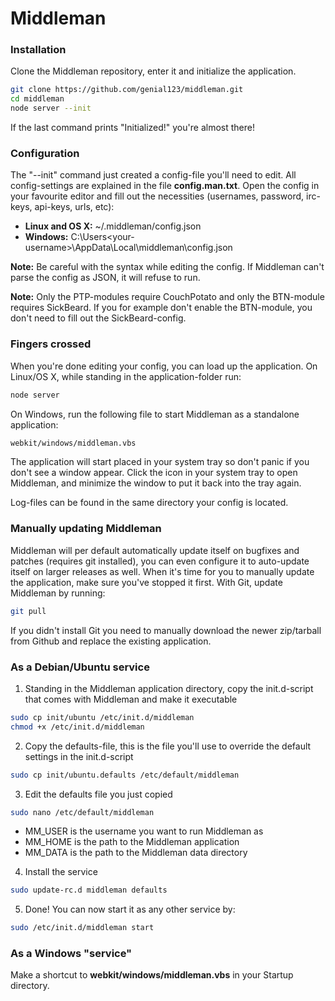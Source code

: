 Middleman
=========

### Installation

Clone the Middleman repository, enter it and initialize the application.

```bash
git clone https://github.com/genial123/middleman.git
cd middleman
node server --init
```

If the last command prints "Initialized!" you're almost there!


### Configuration

The "--init" command just created a config-file you'll need to edit. All config-settings are explained in the file __config.man.txt__. Open the config in your favourite editor and fill out the necessities (usernames, password, irc-keys, api-keys, urls, etc):

* __Linux and OS X:__ ~/.middleman/config.json
* __Windows:__ C:\Users\<your-username>\AppData\Local\middleman\config.json

__Note:__ Be careful with the syntax while editing the config. If Middleman can't parse the config as JSON, it will refuse to run.

__Note:__ Only the PTP-modules require CouchPotato and only the BTN-module requires SickBeard. If you for example don't enable the BTN-module, you don't need to fill out the SickBeard-config.


### Fingers crossed

When you're done editing your config, you can load up the application. On Linux/OS X, while standing in the application-folder run:

```bash
node server
```

On Windows, run the following file to start Middleman as a standalone application:

```bash
webkit/windows/middleman.vbs
```

The application will start placed in your system tray so don't panic if you don't see a window appear. Click the icon in your system tray to open Middleman, and minimize the window to put it back into the tray again.

Log-files can be found in the same directory your config is located.


### Manually updating Middleman

Middleman will per default automatically update itself on bugfixes and patches (requires git installed), you can even configure it to auto-update itself on larger releases as well. When it's time for you to manually update the application, make sure you've stopped it first. With Git, update Middleman by running:

```bash
git pull
```

If you didn't install Git you need to manually download the newer zip/tarball from Github and replace the existing application.


### As a Debian/Ubuntu service

1. Standing in the Middleman application directory, copy the init.d-script that comes with Middleman and make it executable
```bash
sudo cp init/ubuntu /etc/init.d/middleman
chmod +x /etc/init.d/middleman
```
2. Copy the defaults-file, this is the file you'll use to override the default settings in the init.d-script
```bash
sudo cp init/ubuntu.defaults /etc/default/middleman
```
3. Edit the defaults file you just copied
```bash
sudo nano /etc/default/middleman
```
  * MM_USER is the username you want to run Middleman as
  * MM_HOME is the path to the Middleman application
  * MM_DATA is the path to the Middleman data directory
4. Install the service
```bash
sudo update-rc.d middleman defaults
```
5. Done! You can now start it as any other service by:
```bash
sudo /etc/init.d/middleman start
```


### As a Windows "service"

Make a shortcut to __webkit/windows/middleman.vbs__ in your Startup directory.
